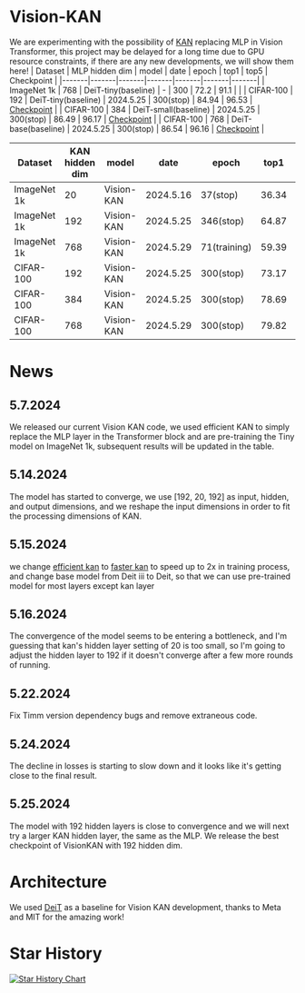 # Vision-KAN
We are experimenting with the possibility of [KAN](https://github.com/KindXiaoming/pykan) replacing MLP in Vision Transformer, this project may be delayed for a long time due to GPU resource constraints, if there are any new developments, we will show them here!
| Dataset | MLP hidden dim | model | date | epoch | top1 | top5 | Checkpoint |
|-------|-------|-------|-------|-------|-------|-------|
| ImageNet 1k | 768 | DeiT-tiny(baseline) | - | 300 | 72.2 | 91.1 | |
| CIFAR-100 | 192 | DeiT-tiny(baseline) | 2024.5.25 | 300(stop) | 84.94 | 96.53 | [Checkpoint](https://drive.google.com/drive/folders/1hPrnfI5CKMgwM6lgSrFUwvMQYsjtjg3A?usp=drive_link) |
| CIFAR-100 | 384 | DeiT-small(baseline) | 2024.5.25 | 300(stop) | 86.49 | 96.17 | [Checkpoint](https://drive.google.com/drive/folders/1ZSl2ojZUQRkIsZzJ0w5rahOTAv4IiZCt?usp=drive_link) |
| CIFAR-100 | 768 | DeiT-base(baseline) | 2024.5.25 | 300(stop) | 86.54 | 96.16 | [Checkpoint](https://drive.google.com/drive/folders/14kLdJDy11zv_mC35JvbcPCdoXvrHspNK?usp=sharing) |

| Dataset | KAN hidden dim | model | date | epoch | top1 | top5 | Checkpoint |
|-------|-------|-------|-------|-------|-------|-------|-------|
| ImageNet 1k | 20 | Vision-KAN | 2024.5.16 | 37(stop) | 36.34 | 61.48 | - |
| ImageNet 1k | 192 | Vision-KAN | 2024.5.25 | 346(stop) | 64.87 | 86.14 |[Checkpoint](https://pan.baidu.com/s/117ox7oh6zzXLwPMmQ6od1Q?pwd=y1vw) |
| ImageNet 1k | 768 | Vision-KAN | 2024.5.29 | 71(training) | 59.39 | 82.49 | - |
| CIFAR-100 | 192 | Vision-KAN | 2024.5.25 | 300(stop) | 73.17 | 93.307 | [Checkpoint](https://drive.google.com/drive/folders/19WPq6bZ9NgX-WxD7qXSTKiHc5D6P8jQP?usp=sharing) |
| CIFAR-100 | 384 | Vision-KAN | 2024.5.25 | 300(stop) | 78.69 | 94.73 | [Checkpoint](https://drive.google.com/drive/folders/1Uhj4yV0HZRQkPFUerxy88B19N1eDdgsc?usp=drive_link) |
| CIFAR-100 | 768 | Vision-KAN | 2024.5.29 | 300(stop) | 79.82 | 95.42 | [Checkpoint](https://drive.google.com/drive/folders/1FT55_6tDO_a135sQKBDn409fDdXvCi4N?usp=drive_link) |

# News
## 5.7.2024
We released our current Vision KAN code, we used efficient KAN to simply replace the MLP layer in the Transformer block and are pre-training the Tiny model on ImageNet 1k, subsequent results will be updated in the table.
## 5.14.2024
The model has started to converge, we use [192, 20, 192] as input, hidden, and output dimensions, and we reshape the input dimensions in order to fit the processing dimensions of KAN.
## 5.15.2024
we change [efficient kan](https://github.com/Blealtan/efficient-kan) to [faster kan](https://github.com/AthanasiosDelis/faster-kan) to speed up to 2x in training process, and change base model from Deit iii to Deit, so that we can use pre-trained model for most layers except kan layer
## 5.16.2024
The convergence of the model seems to be entering a bottleneck, and I'm guessing that kan's hidden layer setting of 20 is too small, so I'm going to adjust the hidden layer to 192 if it doesn't converge after a few more rounds of running.
## 5.22.2024
Fix Timm version dependency bugs and remove extraneous code.
## 5.24.2024
The decline in losses is starting to slow down and it looks like it's getting close to the final result.
## 5.25.2024
The model with 192 hidden layers is close to convergence and we will next try a larger KAN hidden layer, the same as the MLP.
We release the best checkpoint of VisionKAN with 192 hidden dim.
# Architecture
We used [DeiT](https://github.com/facebookresearch/deit) as a baseline for Vision KAN development, thanks to Meta and MIT for the amazing work!
# Star History

[![Star History Chart](https://api.star-history.com/svg?repos=chenziwenhaoshuai/Vision-KAN&type=Date)](https://star-history.com/#chenziwenhaoshuai/Vision-KAN&Date)
